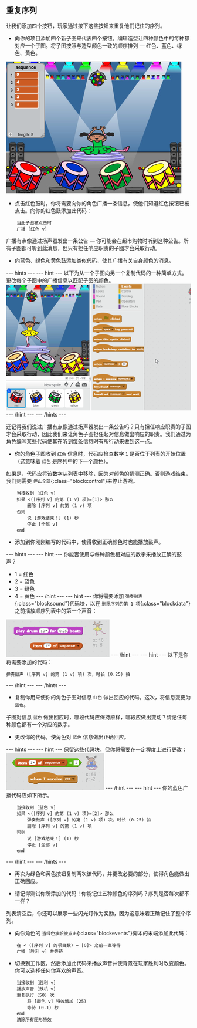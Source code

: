 ## 重复序列

让我们添加四个按钮，玩家通过按下这些按钮来重复他们记住的序列。

+ 向你的项目添加四个新子图来代表四个按钮。编辑造型让四种颜色中的每种都对应一个子图。将子图按照与造型颜色一致的顺序排列 — 红色、蓝色、绿色、黄色。

![screenshot](images/colour-drums.png)

+ 点击红色鼓时，你将需要向你的角色广播一条信息，使他们知道红色按钮已被点击。向你的红色鼓添加此代码：

```blocks
	当此子图被点击时
	广播 [红色 v]
```

广播有点像通过扬声器发出一条公告 — 你可能会在超市购物时听到这种公告。所有子图都可听到此消息，但只有担任响应职责的子图才会采取行动。

+ 向蓝色、绿色和黄色鼓添加类似代码，使其广播有关自身颜色的消息。

--- hints ---
--- hint ---
以下为从一个子图向另一个复制代码的一种简单方式。更改每个子图中的广播信息以匹配子图的颜色。
![Duplicate the code](images/broadcast-duplicate.gif)
--- /hint ---
--- /hints ---

还记得我们说过广播有点像通过扬声器发出一条公告吗？只有担任响应职责的子图才会采取行动，因此我们来让角色子图担任起对信息做出响应的职责。我们通过为角色编写某些代码使其在听到每条信息时有所行动来做到这一点。

 + 你的角色子图收到 `红色` 信息时，代码应检查数字 `1` 是否位于列表的开始位置（这意味着 `红色` 是序列中的下一个颜色）。

 如果是，代码应将该数字从列表中移除，因为对颜色的猜测正确。否则游戏结束，我们则需要 `停止全部`{:class="blockcontrol"}来停止游戏。

```blocks
	当接收到 [红色 v]
	如果 <([序列 v] 的第 (1 v) 项)=[1]> 那么
		删除 [序列 v] 的第 (1 v) 项
	否则
		说 [游戏结束！] (1) 秒
		停止 [全部 v]
	end
```

+ 添加到你刚刚编写的代码中，使得收到正确颜色时也能播放鼓声。

--- hints ---
--- hint ---
你能否使用与每种颜色相对应的数字来播放正确的鼓声？
+ 1 = 红色
+ 2 = 蓝色
+ 3 = 绿色
+ 4 = 黄色
--- /hint ---
--- hint ---
你将需要添加 `弹奏鼓声`{:class="blocksound"}代码块，以在 `删除序列的第 1 项`{:class="blockdata"}之前播放顺序列表中的第一个声音：

![Play drum](images/hint-play-drum.png)
--- /hint ---
--- hint ---
以下是你将需要添加的代码：

```blocks
弹奏鼓声 ([序列 v] 的第 (1 v) 项) 次，时长 (0.25) 拍
```
--- /hint ---
--- /hints ---

+ 复制你用来使你的角色子图对信息 `红色` 做出回应的代码。这次，将信息变更为 `蓝色`。

子图对信息 `蓝色` 做出回应时，哪段代码应保持原样，哪段应做出变动？请记住每种颜色都有一个对应的数字。

+ 更改你的代码，使角色对 `蓝色` 信息做出正确回应。

--- hints ---
--- hint ---
保留这些代码块，但你将需要在一定程度上进行更改：
![Change these blocks](images/hint-change-blocks.png)
--- /hint ---
--- hint ---
你的蓝色广播代码应如下所示。

```blocks
	当接收到 [蓝色 v]
	如果 <([序列 v] 的第 (1 v) 项)=[2]> 那么
        弹奏鼓声 ([序列 v] 的第 (1 v) 项) 次，时长 (0.25) 拍
		删除 [序列 v] 的第 (1 v) 项
	否则
		说 [游戏结束！] (1) 秒
		停止 [全部 v]
	end
```

--- /hint ---
--- /hints ---

+ 再次为绿色和黄色按钮复制两次该代码，并更改必要的部分，使得角色能做出正确回应。

+ 请记得测试你所添加的代码！你能记住五种颜色的序列吗？序列是否每次都不一样？

列表清空后，你还可以展示一些闪光灯作为奖励，因为这意味着正确记住了整个序列。

+ 向你角色的 `当绿色旗帜被点击`{:class="blockevents"}脚本的末端添加此代码：

```blocks
	在 < ([序列 v] 的项目数) = [0]> 之前一直等待
	广播 [胜利 v] 并等待
```

+ 切换到工作区，然后添加此代码来播放声音并使背景在玩家胜利时改变颜色。你可以选择任何你喜欢的声音。

```blocks
	当接收到 [胜利 v]
	播放声音 [鼓机 v]
	重复执行 (50) 次
		将 [颜色 v] 特效增加 (25)
		等待 (0.1) 秒
	end
	清除所有图形特效
```
